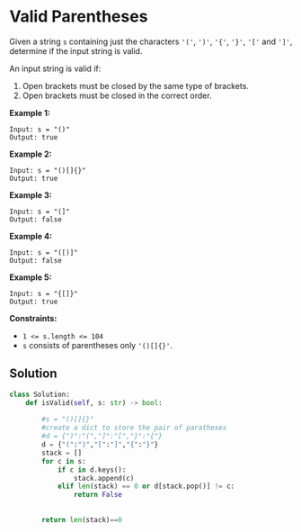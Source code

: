 # Valid Parentheses



Given a string `s` containing just the characters `'('`, `')'`, `'{'`, `'}'`, `'['` and `']'`, determine if the input string is valid.

An input string is valid if:

1. Open brackets must be closed by the same type of brackets.
2. Open brackets must be closed in the correct order.

&#x20;

**Example 1:**

```
Input: s = "()"
Output: true
```

**Example 2:**

```
Input: s = "()[]{}"
Output: true
```

**Example 3:**

```
Input: s = "(]"
Output: false
```

**Example 4:**

```
Input: s = "([)]"
Output: false
```

**Example 5:**

```
Input: s = "{[]}"
Output: true
```

&#x20;

**Constraints:**

* `1 <= s.length <= 104`
* `s` consists of parentheses only `'()[]{}'`.

## Solution

```python
class Solution:
    def isValid(self, s: str) -> bool:
        
        #s = "()[]{}"
        #create a dict to store the pair of paratheses
        #d = {")":"(","]":"[","}":"{"}
        d = {"(":")","[":"]","{":"}"}
        stack = [] 
        for c in s:
            if c in d.keys():
                stack.append(c)
            elif len(stack) == 0 or d[stack.pop()] != c:
                return False
                
            
        return len(stack)==0
```
